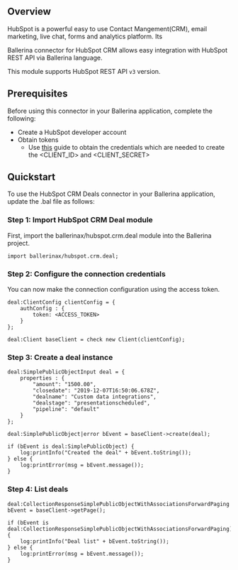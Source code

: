 ## Overview
HubSpot is a powerful easy to use Contact Mangement(CRM), email marketing, live chat, forms and analytics platform. Its 

Ballerina connector for HubSpot CRM allows easy integration with HubSpot REST API via Ballerina language. 

This module supports HubSpot REST API `v3` version.

## Prerequisites
Before using this connector in your Ballerina application, complete the following:
* Create a HubSpot developer account
* Obtain tokens
    - Use [this](https://developers.hubspot.com/docs/api/working-with-oauth4) guide to obtain the credentials which are needed to create the <CLIENT_ID> and <CLIENT_SECRET>

## Quickstart
To use the HubSpot CRM Deals connector in your Ballerina application, update the .bal file as follows:
### Step 1: Import HubSpot CRM Deal module
First, import the ballerinax/hubspot.crm.deal module into the Ballerina project.
```ballerina
import ballerinax/hubspot.crm.deal;
```

### Step 2: Configure the connection credentials
You can now make the connection configuration using the access token.
```ballerina
deal:ClientConfig clientConfig = {
    authConfig : {
        token: <ACCESS_TOKEN>
    }
};

deal:Client baseClient = check new Client(clientConfig);

```

### Step 3: Create a deal instance

```ballerina
deal:SimplePublicObjectInput deal = {
    properties : {
        "amount": "1500.00",
        "closedate": "2019-12-07T16:50:06.678Z",
        "dealname": "Custom data integrations",
        "dealstage": "presentationscheduled",
        "pipeline": "default"
    }      
};

deal:SimplePublicObject|error bEvent = baseClient->create(deal);

if (bEvent is deal:SimplePublicObject) {
    log:printInfo("Created the deal" + bEvent.toString());
} else {
    log:printError(msg = bEvent.message());
}
```

### Step 4: List deals

```ballerina
deal:CollectionResponseSimplePublicObjectWithAssociationsForwardPaging|error bEvent = baseClient->getPage();

if (bEvent is deal:CollectionResponseSimplePublicObjectWithAssociationsForwardPaging) {
    log:printInfo("Deal list" + bEvent.toString());
} else {
    log:printError(msg = bEvent.message());
}
```